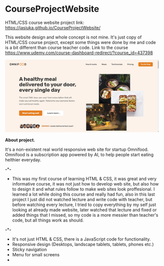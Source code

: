 # CourseProjectWebsite
HTML/CSS course website project link: https://jasiuka.github.io/CourseProjectWebsite/

This website design and whole concept is not mine. It's just copy of HTML/CSS course project, except some things were done by me and code is a bit different than course teacher code. Link to the course https://www.udemy.com/course-dashboard-redirect/?course_id=437398

![Image of hero section](/hero-sect-pht.jpg?raw=true)

**About project.**

It's a non-existent real world responsive web site for startup Omnifood. Omnifood is a subscription app powered by AI, to help people start eating helthier everyday.

**-*****-**


- This was my first course of learning HTML & CSS, it was great and very informative course, it was not just how to develop web site, but also how to design it and what rules follow to make web sites look proffesional. I learned a lot while doing this course and really had fun, also in this last project I just did not watched lecture and write code with teacher, but before watching every lecture, I tried to copy everything by my self just looking at already made website, later watched that lecture and fixed or added things that I missed, so my code is a more messier than teacher's code, but all things work as should.   


**-*****-**

- It's not just HTML & CSS, there is a JavaScript code for functionality.
- Responsive design (Desktops, landscape tablets, tablets, phones etc.)
-  Sticky navigation
-  Menu for small screens
-  
